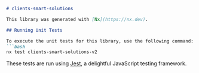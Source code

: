 ```markdown
# clients-smart-solutions

This library was generated with [Nx](https://nx.dev).

## Running Unit Tests

To execute the unit tests for this library, use the following command:
```bash
nx test clients-smart-solutions-v2
```
These tests are run using [Jest](https://jestjs.io), a delightful JavaScript testing framework.
```